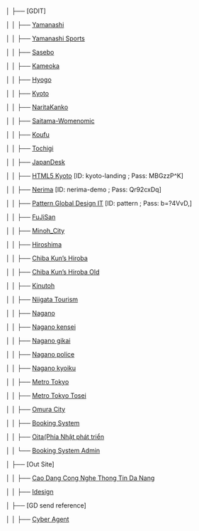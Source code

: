 │   ├── [GDIT]

│   │   ├── [Yamanashi](http://www.yamanashi-kankou.jp/rekitabi/index.html)

│   │   ├── [Yamanashi Sports](http://www.sports-camp.pref.yamanashi.jp/index.html)

│   │   ├── [Sasebo](http://www.city.sasebo.lg.jp/99life/index.html)

│   │   ├── [Kameoka](https://www.city.kameoka.kyoto.jp)

│   │   ├── [Hyogo](http://www.travelhyogo.org/world/)

│   │   ├── [Kyoto](http://www.kyototourism.org/)

│   │   ├── [NaritaKanko](http://www.nrtk.jp/top.html)

│   │   ├── [Saitama-Womenomic](https://www.pref.saitama.lg.jp/womenomics/)

│   │   ├── [Koufu](http://www.kofu500.com)

│   │   ├── [Tochigi](http://www.pref.tochigi.lg.jp/culture/)

│   │   ├── [JapanDesk](http://jp.investdanang.gov.vn/)

│   │   ├── [HTML5 Kyoto](http://kyoto-landing.globaldesignit.vn/landing_top.html) [ID: kyoto-landing ; Pass: MBGzzP^K]

│   │   ├── [Nerima](http://nerima-demo.globaldesignit.vn/top.html) [ID: nerima-demo ; Pass: Qr92cxDq]

│   │   ├── [Pattern Global Design IT](http://pattern.globaldesignit.vn/) [ID: pattern ; Pass: b=?4VvD,]

│   │   ├── [FuJiSan](https://www.fujisan-3776.jp/index.html)

│   │   ├── [Minoh_City](http://www.city.minoh.lg.jp/)

│   │   ├── [Hiroshima](http://www.pref.hiroshima.lg.jp/)

│   │   ├── [Chiba Kun’s Hiroba](https://www.pref.chiba.lg.jp/kouhou/miryoku/chi-ba-kun/index.html)

│   │   ├── [Chiba Kun’s Hiroba Old](https://www.pref.chiba.lg.jp/moji/index.html) 

│   │   ├── [Kinutoh](http://www.kinutoh.jp/index.html)

│   │   ├── [Niigata Tourism](https://www.niigata-kankou.or.jp/)

│   │   ├── [Nagano](https://www.pref.nagano.lg.jp/)

│   │   ├── [Nagano kensei](https://www.pref.nagano.lg.jp/kensei/gaiyo/chiji/index.html)

│   │   ├── [Nagano gikai](https://www.pref.nagano.lg.jp/gikai/chosa/index.html)

│   │   ├── [Nagano police](https://www.pref.nagano.lg.jp/police/index.html)

│   │   ├── [Nagano kyoiku](https://www.pref.nagano.lg.jp/kyoiku/kyoiku/index.html)

│   │   ├── [Metro Tokyo](http://www.metro.tokyo.jp/search/index.html)

│   │   ├── [Metro Tokyo Tosei](http://www.metro.tokyo.jp/tosei/hodohappyo/press/index.html)

│   │   ├── [Omura City](http://pub.copy.omura.cms8341.jp/)

│   │   ├── [Booking System]()

│   │   ├── [Oita(Phía Nhật phát triển](https://www.city.oita.oita.jp/index.html)

│   │   └── [Booking System Admin]()

│   ├── [Out Site]

│   │   ├── [Cao Dang Cong Nghe Thong Tin Da Nang](http://caodangcntt.edu.vn/)

│   │   ├── [Idesign](http://idesign.edu.vn/)

│   ├── [GD send reference]

│   │   ├── [Cyber Agent](https://www.cyberagent.co.jp/)

